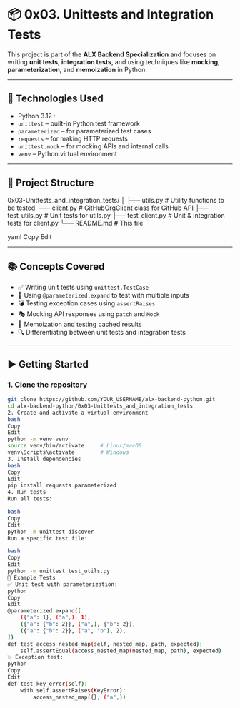 # 📦 0x03. Unittests and Integration Tests

This project is part of the **ALX Backend Specialization** and focuses on writing **unit tests**, **integration tests**, and using techniques like **mocking**, **parameterization**, and **memoization** in Python.

---

## 🧰 Technologies Used

- Python 3.12+
- `unittest` – built-in Python test framework
- `parameterized` – for parameterized test cases
- `requests` – for making HTTP requests
- `unittest.mock` – for mocking APIs and internal calls
- `venv` – Python virtual environment

---

## 📁 Project Structure

0x03-Unittests_and_integration_tests/
│
├── utils.py # Utility functions to be tested
├── client.py # GitHubOrgClient class for GitHub API
├── test_utils.py # Unit tests for utils.py
├── test_client.py # Unit & integration tests for client.py
└── README.md # This file

yaml
Copy
Edit

---

## 📚 Concepts Covered

- ✅ Writing unit tests using `unittest.TestCase`
- 🧪 Using `@parameterized.expand` to test with multiple inputs
- 💣 Testing exception cases using `assertRaises`
- 🎭 Mocking API responses using `patch` and `Mock`
- 🔁 Memoization and testing cached results
- 🔍 Differentiating between unit tests and integration tests

---

## ▶️ Getting Started

### 1. Clone the repository
```bash
git clone https://github.com/YOUR_USERNAME/alx-backend-python.git
cd alx-backend-python/0x03-Unittests_and_integration_tests
2. Create and activate a virtual environment
bash
Copy
Edit
python -m venv venv
source venv/bin/activate     # Linux/macOS
venv\Scripts\activate        # Windows
3. Install dependencies
bash
Copy
Edit
pip install requests parameterized
4. Run tests
Run all tests:

bash
Copy
Edit
python -m unittest discover
Run a specific test file:

bash
Copy
Edit
python -m unittest test_utils.py
🧪 Example Tests
✅ Unit test with parameterization:
python
Copy
Edit
@parameterized.expand([
    ({"a": 1}, ("a",), 1),
    ({"a": {"b": 2}}, ("a",), {"b": 2}),
    ({"a": {"b": 2}}, ("a", "b"), 2),
])
def test_access_nested_map(self, nested_map, path, expected):
    self.assertEqual(access_nested_map(nested_map, path), expected)
💥 Exception test:
python
Copy
Edit
def test_key_error(self):
    with self.assertRaises(KeyError):
        access_nested_map({}, ("a",))